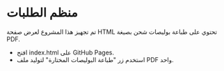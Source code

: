 # منظم الطلبات

تم تجهيز هذا المشروع لعرض صفحة HTML تحتوي على طباعة بوليصات شحن بصيغة PDF.

- افتح index.html على GitHub Pages.
- استخدم زر "طباعة البوليصات المختارة" لتوليد ملف PDF واحد.
